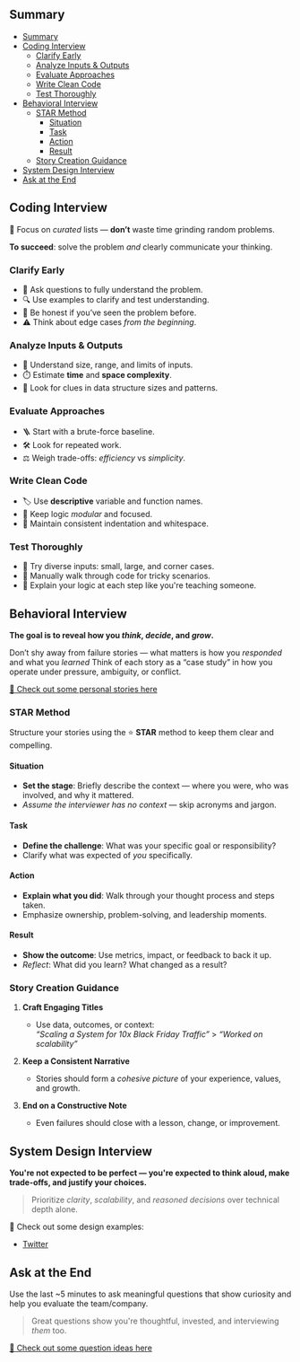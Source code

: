 ## Summary

- [Summary](#summary)
- [Coding Interview](#coding-interview)
  - [Clarify Early](#clarify-early)
  - [Analyze Inputs \& Outputs](#analyze-inputs--outputs)
  - [Evaluate Approaches](#evaluate-approaches)
  - [Write Clean Code](#write-clean-code)
  - [Test Thoroughly](#test-thoroughly)
- [Behavioral Interview](#behavioral-interview)
  - [STAR Method](#star-method)
    - [Situation](#situation)
    - [Task](#task)
    - [Action](#action)
    - [Result](#result)
  - [Story Creation Guidance](#story-creation-guidance)
- [System Design Interview](#system-design-interview)
- [Ask at the End](#ask-at-the-end)

## Coding Interview

🎯 Focus on *curated* lists — **don’t** waste time grinding random problems.

**To succeed**: solve the problem *and* clearly communicate your thinking.

### Clarify Early

- 🤔 Ask questions to fully understand the problem.
- 🔍 Use examples to clarify and test understanding.
- 🙋 Be honest if you’ve seen the problem before.
- ⚠️ Think about edge cases *from the beginning*.

### Analyze Inputs & Outputs

- 📏 Understand size, range, and limits of inputs.
- ⏱️ Estimate **time** and **space complexity**.
- 🧩 Look for clues in data structure sizes and patterns.

### Evaluate Approaches

- 🪜 Start with a brute-force baseline.
- 🛠️ Look for repeated work.
- ⚖️ Weigh trade-offs: *efficiency* vs *simplicity*.

### Write Clean Code

- 🏷️ Use **descriptive** variable and function names.
- 🧱 Keep logic *modular* and focused.
- 🧹 Maintain consistent indentation and whitespace.

### Test Thoroughly

- 🧪 Try diverse inputs: small, large, and corner cases.
- 🐛 Manually walk through code for tricky scenarios.
- 🧠 Explain your logic at each step like you're teaching someone.

## Behavioral Interview

**The goal is to reveal how you *think*, *decide*, and *grow*.**

Don’t shy away from failure stories — what matters is how you *responded* and what you *learned* Think of each story as a “case study” in how you operate under pressure, ambiguity, or conflict.

[📖 Check out some personal stories here](./preparation/personal-stories.md)

### STAR Method

Structure your stories using the ⭐ **STAR** method to keep them clear and compelling.

#### Situation
- **Set the stage**: Briefly describe the context — where you were, who was involved, and why it mattered.
- *Assume the interviewer has no context* — skip acronyms and jargon.

#### Task
- **Define the challenge**: What was your specific goal or responsibility?
- Clarify what was expected of *you* specifically.

#### Action
- **Explain what you did**: Walk through your thought process and steps taken.
- Emphasize ownership, problem-solving, and leadership moments.

#### Result
- **Show the outcome**: Use metrics, impact, or feedback to back it up.
- *Reflect*: What did you learn? What changed as a result?

### Story Creation Guidance

1. **Craft Engaging Titles**
   - Use data, outcomes, or context:  
     _“Scaling a System for 10x Black Friday Traffic”_ > _“Worked on scalability”_

2. **Keep a Consistent Narrative**
   - Stories should form a *cohesive picture* of your experience, values, and growth.

3. **End on a Constructive Note**
   - Even failures should close with a lesson, change, or improvement.

## System Design Interview

**You're not expected to be perfect — you're expected to think aloud, make trade-offs, and justify your choices.**

> Prioritize *clarity*, *scalability*, and *reasoned decisions* over technical depth alone.

📁 Check out some design examples:
- [Twitter](./system-design/twitter.md)

## Ask at the End

Use the last ~5 minutes to ask meaningful questions that show curiosity and help you evaluate the team/company.

> Great questions show you're thoughtful, invested, and interviewing *them* too.

[💬 Check out some question ideas here](./preparation/ask-at-the-end.md)
